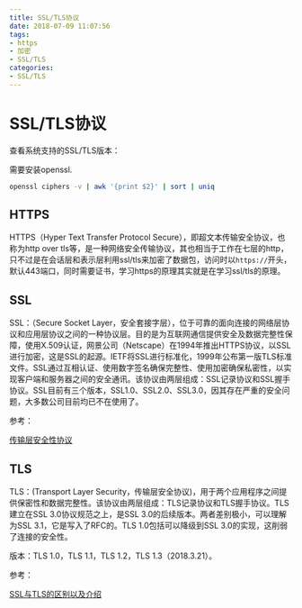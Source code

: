 ```yaml
---
title: SSL/TLS协议
date: 2018-07-09 11:07:56
tags:
- https
- 加密
- SSL/TLS
categories:
- SSL/TLS
---
```

# SSL/TLS协议

查看系统支持的SSL/TLS版本：

需要安装openssl.

```bash
openssl ciphers -v | awk '{print $2}' | sort | uniq
```

## HTTPS

HTTPS（Hyper Text Transfer Protocol Secure），即超文本传输安全协议，也称为http over tls等，是一种网络安全传输协议，其也相当于工作在七层的http，只不过是在会话层和表示层利用ssl/tls来加密了数据包，访问时以`https://`开头，默认443端口，同时需要证书，学习https的原理其实就是在学习ssl/tls的原理。

## SSL

SSL：（Secure Socket Layer，安全套接字层），位于可靠的面向连接的网络层协议和应用层协议之间的一种协议层。目的是为互联网通信提供安全及数据完整性保障，使用X.509认证，网景公司（Netscape）在1994年推出HTTPS协议，以SSL进行加密，这是SSL的起源。IETF将SSL进行标准化，1999年公布第一版TLS标准文件。SSL通过互相认证、使用数字签名确保完整性、使用加密确保私密性，以实现客户端和服务器之间的安全通讯。该协议由两层组成：SSL记录协议和SSL握手协议。SSL目前有三个版本，SSL1.0、SSL2.0、SSL3.0，因其存在严重的安全问题，大多数公司目前均已不在使用了。

参考：

[传输层安全性协议](https://zh.wikipedia.org/wiki/%E5%82%B3%E8%BC%B8%E5%B1%A4%E5%AE%89%E5%85%A8%E6%80%A7%E5%8D%94%E5%AE%9A)

## TLS

TLS：(Transport Layer Security，传输层安全协议)，用于两个应用程序之间提供保密性和数据完整性。该协议由两层组成：TLS记录协议和TLS握手协议。TLS建立在SSL 3.0协议规范之上，是SSL 3.0的后续版本。两者差别极小，可以理解为SSL 3.1，它是写入了RFC的。TLS 1.0包括可以降级到SSL 3.0的实现，这削弱了连接的安全性。

版本：TLS 1.0，TLS 1.1，TLS 1.2，TLS 1.3（2018.3.21）。

参考：

[SSL与TLS的区别以及介绍](https://kb.cnblogs.com/page/197396/)